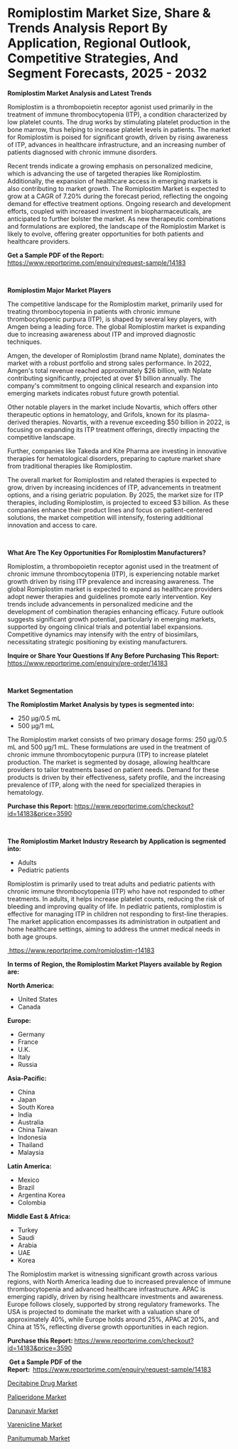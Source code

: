 <p><h1>Romiplostim Market Size, Share & Trends Analysis Report By Application, Regional Outlook, Competitive Strategies, And Segment Forecasts, 2025 - 2032</h1></p><p><strong>Romiplostim Market Analysis and Latest Trends</strong></p>
<p><p>Romiplostim is a thrombopoietin receptor agonist used primarily in the treatment of immune thrombocytopenia (ITP), a condition characterized by low platelet counts. The drug works by stimulating platelet production in the bone marrow, thus helping to increase platelet levels in patients. The market for Romiplostim is poised for significant growth, driven by rising awareness of ITP, advances in healthcare infrastructure, and an increasing number of patients diagnosed with chronic immune disorders.</p><p>Recent trends indicate a growing emphasis on personalized medicine, which is advancing the use of targeted therapies like Romiplostim. Additionally, the expansion of healthcare access in emerging markets is also contributing to market growth. The Romiplostim Market is expected to grow at a CAGR of 7.20% during the forecast period, reflecting the ongoing demand for effective treatment options. Ongoing research and development efforts, coupled with increased investment in biopharmaceuticals, are anticipated to further bolster the market. As new therapeutic combinations and formulations are explored, the landscape of the Romiplostim Market is likely to evolve, offering greater opportunities for both patients and healthcare providers.</p></p>
<p><strong>Get a Sample PDF of the Report:&nbsp;</strong> <a href="https://www.reportprime.com/enquiry/request-sample/14183?utm_campaign=13&utm_medium=2&utm_source=Github&utm_content=ia&utm_term=20032025&utm_id=romiplostim">https://www.reportprime.com/enquiry/request-sample/14183</a></p>
<p>&nbsp;</p>
<p><strong>Romiplostim Major Market Players</strong></p>
<p><p>The competitive landscape for the Romiplostim market, primarily used for treating thrombocytopenia in patients with chronic immune thrombocytopenic purpura (ITP), is shaped by several key players, with Amgen being a leading force. The global Romiplostim market is expanding due to increasing awareness about ITP and improved diagnostic techniques.</p><p>Amgen, the developer of Romiplostim (brand name Nplate), dominates the market with a robust portfolio and strong sales performance. In 2022, Amgen's total revenue reached approximately $26 billion, with Nplate contributing significantly, projected at over $1 billion annually. The company's commitment to ongoing clinical research and expansion into emerging markets indicates robust future growth potential.</p><p>Other notable players in the market include Novartis, which offers other therapeutic options in hematology, and Grifols, known for its plasma-derived therapies. Novartis, with a revenue exceeding $50 billion in 2022, is focusing on expanding its ITP treatment offerings, directly impacting the competitive landscape.</p><p>Further, companies like Takeda and Kite Pharma are investing in innovative therapies for hematological disorders, preparing to capture market share from traditional therapies like Romiplostim.</p><p>The overall market for Romiplostim and related therapies is expected to grow, driven by increasing incidences of ITP, advancements in treatment options, and a rising geriatric population. By 2025, the market size for ITP therapies, including Romiplostim, is projected to exceed $3 billion. As these companies enhance their product lines and focus on patient-centered solutions, the market competition will intensify, fostering additional innovation and access to care.</p></p>
<p>&nbsp;</p>
<p><strong>What Are The Key Opportunities For Romiplostim Manufacturers?</strong></p>
<p><p>Romiplostim, a thrombopoietin receptor agonist used in the treatment of chronic immune thrombocytopenia (ITP), is experiencing notable market growth driven by rising ITP prevalence and increasing awareness. The global Romiplostim market is expected to expand as healthcare providers adopt newer therapies and guidelines promote early intervention. Key trends include advancements in personalized medicine and the development of combination therapies enhancing efficacy. Future outlook suggests significant growth potential, particularly in emerging markets, supported by ongoing clinical trials and potential label expansions. Competitive dynamics may intensify with the entry of biosimilars, necessitating strategic positioning by existing manufacturers.</p></p>
<p><strong>Inquire or Share Your Questions If Any Before Purchasing This Report:</strong> <a href="https://www.reportprime.com/enquiry/pre-order/14183?utm_campaign=13&utm_medium=2&utm_source=Github&utm_content=ia&utm_term=20032025&utm_id=romiplostim">https://www.reportprime.com/enquiry/pre-order/14183</a></p>
<p>&nbsp;</p>
<p><strong>Market Segmentation</strong></p>
<p><strong>The Romiplostim Market Analysis by types is segmented into:</strong></p>
<p><ul><li>250 μg/0.5 mL</li><li>500 μg/1 mL</li></ul></p>
<p><p>The Romiplostim market consists of two primary dosage forms: 250 μg/0.5 mL and 500 μg/1 mL. These formulations are used in the treatment of chronic immune thrombocytopenic purpura (ITP) to increase platelet production. The market is segmented by dosage, allowing healthcare providers to tailor treatments based on patient needs. Demand for these products is driven by their effectiveness, safety profile, and the increasing prevalence of ITP, along with the need for specialized therapies in hematology.</p></p>
<p><strong>Purchase this Report:&nbsp;</strong><a href="https://www.reportprime.com/checkout?id=14183&price=3590&utm_campaign=13&utm_medium=2&utm_source=Github&utm_content=ia&utm_term=20032025&utm_id=romiplostim">https://www.reportprime.com/checkout?id=14183&price=3590</a></p>
<p>&nbsp;</p>
<p><strong>The Romiplostim Market Industry Research by Application is segmented into:</strong></p>
<p><ul><li>Adults</li><li>Pediatric patients</li></ul></p>
<p><p>Romiplostim is primarily used to treat adults and pediatric patients with chronic immune thrombocytopenia (ITP) who have not responded to other treatments. In adults, it helps increase platelet counts, reducing the risk of bleeding and improving quality of life. In pediatric patients, romiplostim is effective for managing ITP in children not responding to first-line therapies. The market application encompasses its administration in outpatient and home healthcare settings, aiming to address the unmet medical needs in both age groups.</p></p>
<p><a href="https://www.reportprime.com/romiplostim-r14183?utm_campaign=13&utm_medium=2&utm_source=Github&utm_content=ia&utm_term=20032025&utm_id=romiplostim">&nbsp;https://www.reportprime.com/romiplostim-r14183</a></p>
<p><strong>In terms of Region, the Romiplostim Market Players available by Region are:</strong></p>
<p>
    <p> <strong> North America: </strong>
        <ul>
            <li>United States</li>
            <li>Canada</li>
        </ul>
        </p> 
    <p> <strong> Europe: </strong>
        <ul>
            <li>Germany</li>
            <li>France</li>
            <li>U.K.</li>
            <li>Italy</li>
            <li>Russia</li>
        </ul>
        </p> 
    <p> <strong> Asia-Pacific: </strong>
        <ul>
            <li>China</li>
            <li>Japan</li>
            <li>South Korea</li>
            <li>India</li>
            <li>Australia</li>
            <li>China Taiwan</li>
            <li>Indonesia</li>
            <li>Thailand</li>
            <li>Malaysia</li>
        </ul>
        </p> 
    <p> <strong> Latin America: </strong>
        <ul>
            <li>Mexico</li>
            <li>Brazil</li>
            <li>Argentina Korea</li>
            <li>Colombia</li>
        </ul>
        </p> 
    <p> <strong> Middle East & Africa: </strong>
        <ul>
            <li>Turkey</li>
            <li>Saudi</li>
            <li>Arabia</li>
            <li>UAE</li>
            <li>Korea</li>
        </ul>
    </p>
    </p>
<p><p>The Romiplostim market is witnessing significant growth across various regions, with North America leading due to increased prevalence of immune thrombocytopenia and advanced healthcare infrastructure. APAC is emerging rapidly, driven by rising healthcare investments and awareness. Europe follows closely, supported by strong regulatory frameworks. The USA is projected to dominate the market with a valuation share of approximately 40%, while Europe holds around 25%, APAC at 20%, and China at 15%, reflecting diverse growth opportunities in each region.</p></p>
<p><strong>Purchase this Report: </strong><a href="https://www.reportprime.com/checkout?id=14183&price=3590&utm_campaign=13&utm_medium=2&utm_source=Github&utm_content=ia&utm_term=20032025&utm_id=romiplostim">https://www.reportprime.com/checkout?id=14183&price=3590</a></p>
<p>&nbsp;<strong>Get a Sample PDF of the Report:&nbsp;&nbsp;</strong><a href="https://www.reportprime.com/enquiry/request-sample/14183?utm_campaign=13&utm_medium=2&utm_source=Github&utm_content=ia&utm_term=20032025&utm_id=romiplostim">https://www.reportprime.com/enquiry/request-sample/14183</a></p>
<p><strong></strong></p>
<p><p><a href="https://github.com/anesimazikpd/Market-Research-Report-List-1/blob/main/decitabine-drug-market.md?utm_campaign=13&utm_medium=2&utm_source=Github&utm_content=ia&utm_term=20032025&utm_id=romiplostim">Decitabine Drug Market</a></p><p><a href="https://github.com/donsonjupa/Market-Research-Report-List-1/blob/main/paliperidone-market.md?utm_campaign=13&utm_medium=2&utm_source=Github&utm_content=ia&utm_term=20032025&utm_id=romiplostim">Paliperidone Market</a></p><p><a href="https://github.com/welidaeisya/Market-Research-Report-List-1/blob/main/darunavir-market.md?utm_campaign=13&utm_medium=2&utm_source=Github&utm_content=ia&utm_term=20032025&utm_id=romiplostim">Darunavir Market</a></p><p><a href="https://github.com/zhininzacher/Market-Research-Report-List-1/blob/main/varenicline-market.md?utm_campaign=13&utm_medium=2&utm_source=Github&utm_content=ia&utm_term=20032025&utm_id=romiplostim">Varenicline Market</a></p><p><a href="https://github.com/tafuaraasswn/Market-Research-Report-List-1/blob/main/panitumumab-market.md?utm_campaign=13&utm_medium=2&utm_source=Github&utm_content=ia&utm_term=20032025&utm_id=romiplostim">Panitumumab Market</a></p></p>
